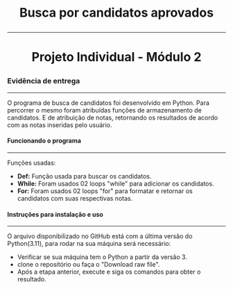 <h1>
    <p align='center'>
         Busca por candidatos aprovados
    </p>
</h1>

----------
####
<h1>
    <p align='center'>        
        Projeto Individual - Módulo 2
    </p>
</h1>

<!-- <h1>
    <p align="center">
        Meu texto alinhado
    </p>
</h1> -->

### Evidência de entrega
---
O programa de busca de candidatos foi desenvolvido em Python. Para percorrer o mesmo foram atribuídas funções de armazenamento de candidatos. E de atribuição de notas, retornando os resultados de acordo com as notas inseridas pelo usuário.



#### Funcionando o programa
--- 
Funções usadas:

- **Def:** Função usada para buscar os candidatos.
- **While:** Foram usados 02 loops "while" para adicionar os candidatos. 
- **For:** Foram usados 02 loops "for" para formatar e retornar os candidatos com suas respectivas notas.

#### Instruções para instalação e uso
---
O arquivo disponibilizado no GitHub está com a última versão do Python(3.11), para rodar na sua máquina será necessário:

- Verificar se sua máquina tem o Python a partir da versão 3.
- clone o repositório ou faça o "Download raw file".
- Após a etapa anterior, execute e siga os comandos para obter o resultado.